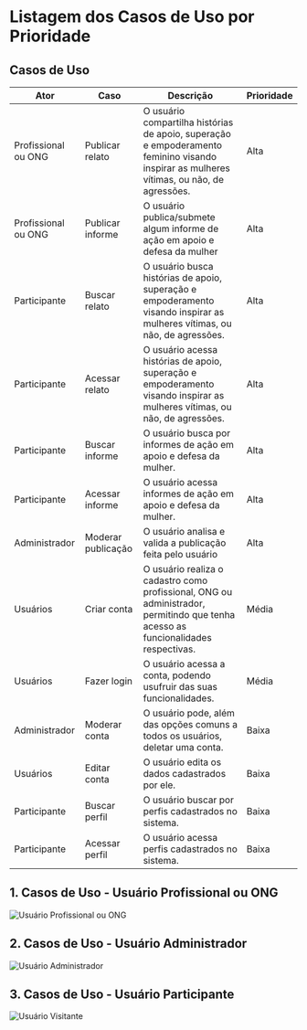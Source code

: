 # Listagem dos Casos de Uso por Prioridade

## Casos de Uso

| Ator | Caso | Descrição | Prioridade |
| --- | --- | --- | --- |
| Profissional ou ONG | Publicar relato | O usuário compartilha histórias de apoio, superação e empoderamento feminino visando inspirar as mulheres vítimas, ou não, de agressões. | Alta |
| Profissional ou ONG | Publicar informe | O usuário publica/submete algum informe de ação em apoio e defesa da mulher | Alta |
| Participante | Buscar relato | O usuário busca histórias de apoio, superação e empoderamento visando inspirar as mulheres vítimas, ou não, de agressões. | Alta |
| Participante | Acessar relato | O usuário acessa histórias de apoio, superação e empoderamento visando inspirar as mulheres vítimas, ou não, de agressões. | Alta |
| Participante | Buscar informe | O usuário busca por informes de ação em apoio e defesa da mulher. | Alta |
| Participante | Acessar informe | O usuário acessa informes de ação em apoio e defesa da mulher. | Alta |
| Administrador | Moderar publicação | O usuário analisa e valida a publicação feita pelo usuário | Alta |
| Usuários | Criar conta | O usuário realiza o cadastro como profissional, ONG ou administrador, permitindo que tenha acesso as funcionalidades respectivas. | Média |
| Usuários | Fazer login | O usuário acessa a conta, podendo usufruir das suas funcionalidades. | Média |
| Administrador | Moderar conta | O usuário pode, além das opções comuns a todos os usuários, deletar uma conta. | Baixa |
| Usuários | Editar conta | O usuário edita os dados cadastrados por ele. | Baixa |
| Participante | Buscar perfil | O usuário buscar por perfis cadastrados no sistema. | Baixa |
| Participante | Acessar perfil | O usuário acessa perfis cadastrados no sistema. | Baixa |



## 1. Casos de Uso - Usuário Profissional ou ONG

![Usuário Profissional ou ONG](https://cdn.discordapp.com/attachments/1220527252379271171/1302079375185023117/Captura_de_tela_2024-11-01_221813.png?ex=6726cf6a&is=67257dea&hm=5d7212ba4378eb8b38d795fb0df8c42c9094b50374291961cc0175e22d30b819&)

## 2. Casos de Uso - Usuário Administrador

![Usuário Administrador](https://cdn.discordapp.com/attachments/1220527252379271171/1302079375621099574/Captura_de_tela_2024-11-01_221822.png?ex=6726cf6a&is=67257dea&hm=12a3f7a474585570283a9ba3b0b9f34b04ef8bf8af9c01607a6434a8f90ba0be&.PNG)

## 3. Casos de Uso - Usuário Participante

![Usuário Visitante](https://cdn.discordapp.com/attachments/1220527252379271171/1302079374899679282/Captura_de_tela_2024-11-01_221804.png?ex=6726cf6a&is=67257dea&hm=02ee13198b171f41322a8d0142fa4225e216c18a4f36da1926978fe81fdd0353&)


